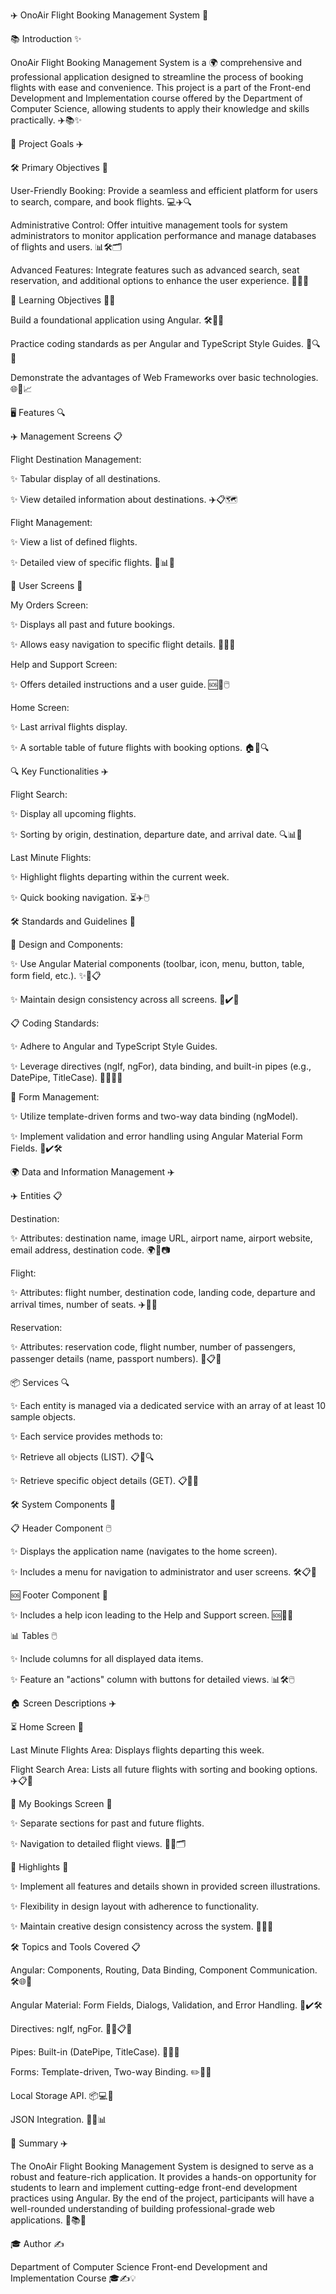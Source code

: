 ✈️ OnoAir Flight Booking Management System 🛫

📚 Introduction ✨

OnoAir Flight Booking Management System is a 🌍 comprehensive and professional application designed to streamline the process of booking flights with ease and convenience. This project is a part of the Front-end Development and Implementation course offered by the Department of Computer Science, allowing students to apply their knowledge and skills practically. ✈️📚✨

🎯 Project Goals ✈️

🛠️ Primary Objectives 💺

User-Friendly Booking: Provide a seamless and efficient platform for users to search, compare, and book flights. 💻✈️🔍

Administrative Control: Offer intuitive management tools for system administrators to monitor application performance and manage databases of flights and users. 📊🛠️🗂️

Advanced Features: Integrate features such as advanced search, seat reservation, and additional options to enhance the user experience. 🚀💺🎯

📘 Learning Objectives 🧑‍💻

Build a foundational application using Angular. 🛠️📘✨

Practice coding standards as per Angular and TypeScript Style Guides. 📜🔍💡

Demonstrate the advantages of Web Frameworks over basic technologies. 🌐🚀📈

🖥️ Features 🔍

✈️ Management Screens 📋

Flight Destination Management:

✨ Tabular display of all destinations.

✨ View detailed information about destinations. ✈️📋🗺️

Flight Management:

✨ View a list of defined flights.

✨ Detailed view of specific flights. 🛫📊📅

🛒 User Screens 📂

My Orders Screen:

✨ Displays all past and future bookings.

✨ Allows easy navigation to specific flight details. 🛒🛫📂

Help and Support Screen:

✨ Offers detailed instructions and a user guide. 🆘📘🖱️

Home Screen:

✨ Last arrival flights display.

✨ A sortable table of future flights with booking options. 🏠📅🔍

🔍 Key Functionalities ✈️

Flight Search:

✨ Display all upcoming flights.

✨ Sorting by origin, destination, departure date, and arrival date. 🔍📊📅

Last Minute Flights:

✨ Highlight flights departing within the current week.

✨ Quick booking navigation. ⏳✈️🖱️

🛠️ Standards and Guidelines 📜

🎨 Design and Components:

✨ Use Angular Material components (toolbar, icon, menu, button, table, form field, etc.). ✨📐📋

✨ Maintain design consistency across all screens. 🎨✔️📱

📋 Coding Standards:

✨ Adhere to Angular and TypeScript Style Guides.

✨ Leverage directives (ngIf, ngFor), data binding, and built-in pipes (e.g., DatePipe, TitleCase). 🧑‍💻📜🔧

📄 Form Management:

✨ Utilize template-driven forms and two-way data binding (ngModel).

✨ Implement validation and error handling using Angular Material Form Fields. 📝✔️🛠️

🌍 Data and Information Management ✈️

✈️ Entities 📋

Destination:

✨ Attributes: destination name, image URL, airport name, airport website, email address, destination code. 🌍📧📷

Flight:

✨ Attributes: flight number, destination code, landing code, departure and arrival times, number of seats. ✈️🛫🛬

Reservation:

✨ Attributes: reservation code, flight number, number of passengers, passenger details (name, passport numbers). 🛒📋🛂

📦 Services 🔍

✨ Each entity is managed via a dedicated service with an array of at least 10 sample objects.

✨ Each service provides methods to:

✨ Retrieve all objects (LIST). 📋📂🔍

✨ Retrieve specific object details (GET). 📋📄🔎

🛠️ System Components 📱

📋 Header Component 🖱️

✨ Displays the application name (navigates to the home screen).

✨ Includes a menu for navigation to administrator and user screens. 🛠️📋📱

🆘 Footer Component 📩

✨ Includes a help icon leading to the Help and Support screen. 🆘📩📱

📊 Tables 🖱️

✨ Include columns for all displayed data items.

✨ Feature an "actions" column with buttons for detailed views. 📊🛠️🖱️

🏠 Screen Descriptions ✈️

⏳ Home Screen 📅

Last Minute Flights Area: Displays flights departing this week.

Flight Search Area: Lists all future flights with sorting and booking options. ✈️📋📅

🛒 My Bookings Screen 📂

✨ Separate sections for past and future flights.

✨ Navigation to detailed flight views. 🛒📂🗂️

🌟 Highlights 🎨

✨ Implement all features and details shown in provided screen illustrations.

✨ Flexibility in design layout with adherence to functionality.

✨ Maintain creative design consistency across the system. 🌟🎨✨

🛠️ Topics and Tools Covered 📋

Angular: Components, Routing, Data Binding, Component Communication. 🛠️🌐🔗

Angular Material: Form Fields, Dialogs, Validation, and Error Handling. 📝✔️🛠️

Directives: ngIf, ngFor. 🧑‍💻📋🔧

Pipes: Built-in (DatePipe, TitleCase). 📅📝🔗

Forms: Template-driven, Two-way Binding. ✏️🔗📄

Local Storage API. 📦💻📂

JSON Integration. 📝💾📊

🚀 Summary ✈️

The OnoAir Flight Booking Management System is designed to serve as a robust and feature-rich application. It provides a hands-on opportunity for students to learn and implement cutting-edge front-end development practices using Angular. By the end of the project, participants will have a well-rounded understanding of building professional-grade web applications. 🚀📚✨

🎓 Author ✍️

Department of Computer Science
Front-end Development and Implementation Course 🎓✍️💡


